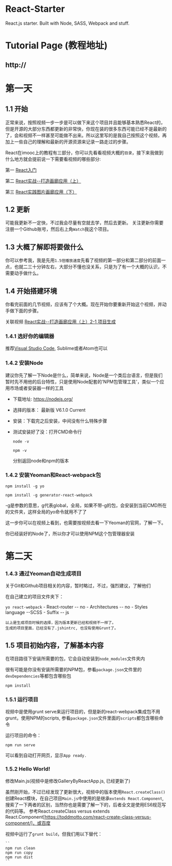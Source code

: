 # React-Starter
React.js starter. Built with Node, SASS, Webpack and stuff.

# Tutorial Page (教程地址)
## http://

# 第一天 
## 1.1 开始
正常来说，按照视频一步一步是可以做下来这个项目并且能够基本熟悉React的，但是开源的大部分东西都更新的非常快，你现在装的很多东西可能已经不是最新的了，会和视频不一样甚至可能做不出来。所以这里写的是我自己按照这个视频，再加上一些自己的理解和最新的开源资源来记录一路走过的步骤。

React在imooc上的教程有三部分，你可以先看看视频大概的`目录`，接下来我做到什么地方就会提前说一下需要看视频的哪些部分:

第一 [React入门](http://www.imooc.com/learn/504)

第二 [React实战--打造画廊应用（上）](http://www.imooc.com/learn/507)

第三 [React实践图片画廊应用（下）](http://www.imooc.com/learn/652)


## 1.2 更新
可能我更新不一定快，不过我会尽量有空就去学，然后去更新。
关注更新你需要注册一个Github账号，然后右上角`Watch`我这个项目。

## 1.3 大概了解即将要做什么
你可以参考我，我是先用`1.5倍播放速度`先看了视频的第一部分和第二部分的前面一点，也就二三十分钟左右，大部分不懂也没关系，只是为了有一个大概的认识，不需要动手做什么。

## 1.4 开始搭建环境
你看完前面的几节视频，应该有了个大概。现在开始你要重新开始这个视频，并动手做下面的步骤。

关联视频 [React实战--打造画廊应用（上）2-1 项目生成](http://www.imooc.com/video/9882)

### 1.4.1 选好你的编辑器
推荐[Visual Studio Code](http://code.visualstudio.com), Sublime或者Atom也可以

### 1.4.2 安装Node
建议你先了解一下Node是什么，简单来说，Node是一个类后台语言，但是我们暂时先不用他的后台特性，只是使用Node配套的'NPM包管理工具'，类似一个应用市场或者安装器一样的工具

- 下载地址: https://nodejs.org/
- 选择的版本： 最新版 V6.1.0 Current
- 安装：下载完之后安装，中间没有什么特殊步骤
- 测试安装好了没：打开CMD命令行
    
    ``
    node -v
    ``

    ``
    npm -v
    ``

    分别返回node和npm的版本

### 1.4.2 安装Yeoman和React-webpack包
``
npm install -g yo
``

``
npm install -g generator-react-webpack
``

-g是参数的意思，g代表global，全局，如果不带-g的包，会安装到当前CMD所在的文件夹，这样全局的yo命令就用不了了

这一步你可以在视频上看到，也需要按视频去看一下Yeoman的官网，了解一下。

你已经装好的Node了，所以你才可以使用NPM这个包管理器安装


# 第二天

### 1.4.3 通过Yeoman自动生成项目
关于Git和Github项目相关的内容，暂时略过，不过，强烈建议，了解他们

在自己建立的项目文件夹下：

``
yo react-webpack
``
    - React-router -- no
    - Architectures -- no
    - Styles language --SCSS
    - Suffix -- js
    
    以上是生成项目时候的选择，因为版本更新已经和视频不一样了。
    生成的项目里面，已经没有了.jshintrc, 也没有使用Grunt了。

## 1.5 项目初始内容，了解基本内容
在项目路径下安装所需要的包，它会自动安装到`node_modules`文件夹内

很有可能是你没有安装所需要的NPM包，参看`package.json`文件里的`devDependencies`等都包含哪些包

``
npm install
``

### 1.5.1 运行项目
视频中是使用grunt serve来运行项目的，但是新的react-webpack集成包不用grunt，使用NPM的scripts, 参看`package.json`文件里面的`scripts`都包含哪些命令

运行项目的命令：

``
npm run serve
``

可以看到自动打开网页，显示`App ready.`

### 1.5.2 Hello World!
修改Main.js(视频中是修改GalleryByReactApp.js, 已经更新了)

虽然刚开始，不过已经发现了更新很大，视频中的版本使用`React.createClass()`创建React模块，在自己项目`Main.js`中使用的是继承`extends React.Component`, 搜索了一下两者的区别，当然你也是需要了解一下的，后者全文是使用ES6规范写的代码等。
参考React.createClass versus extends React.Component[https://toddmotto.com/react-create-class-versus-component/]，或百度


视频中运行了`grunt build`，但我们用以下替代：

    ``
    npm run clean
    npm run copy
    npm run dist
    ``










